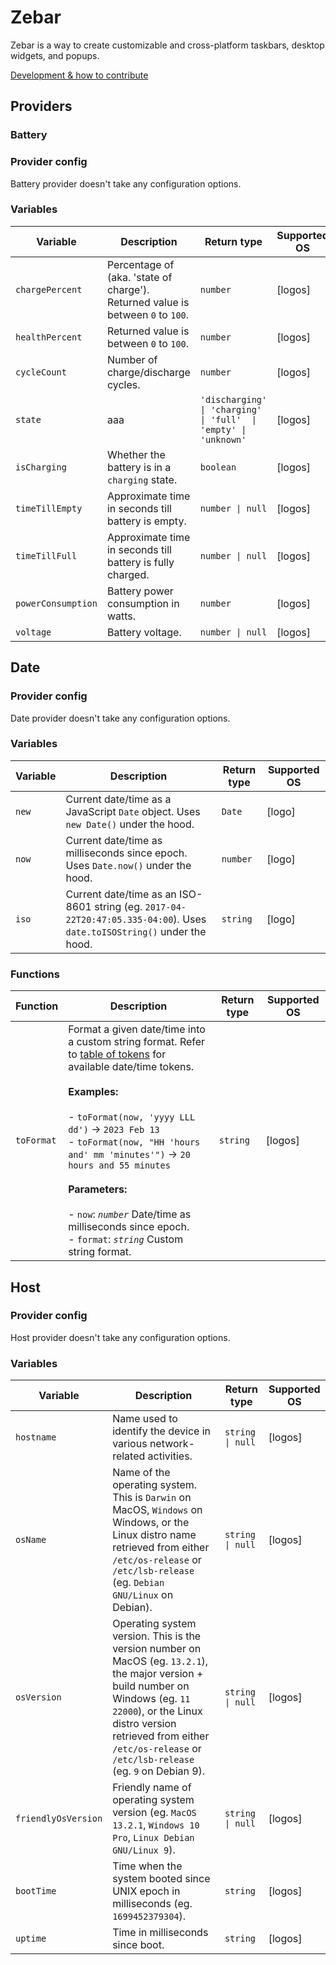 # Zebar

Zebar is a way to create customizable and cross-platform taskbars, desktop widgets, and popups.

[Development & how to contribute](https://github.com/glzr-io/zebar/blob/main/CONTRIBUTING.md)

## Providers

### Battery

### Provider config

Battery provider doesn't take any configuration options.

### Variables

| Variable           | Description                                                                     | Return type                                                        | Supported OS |
| ------------------ | ------------------------------------------------------------------------------- | ------------------------------------------------------------------ | ------------ |
| `chargePercent`    | Percentage of (aka. 'state of charge'). Returned value is between `0` to `100`. | `number`                                                           | [logos]      |
| `healthPercent`    | Returned value is between `0` to `100`.                                         | `number`                                                           | [logos]      |
| `cycleCount`       | Number of charge/discharge cycles.                                              | `number`                                                           | [logos]      |
| `state`            | aaa                                                                             | `'discharging' \| 'charging'   \| 'full'  \| 'empty' \| 'unknown'` | [logos]      |
| `isCharging`       | Whether the battery is in a `charging` state.                                   | `boolean`                                                          | [logos]      |
| `timeTillEmpty`    | Approximate time in seconds till battery is empty.                              | `number \| null`                                                   | [logos]      |
| `timeTillFull`     | Approximate time in seconds till battery is fully charged.                      | `number \| null`                                                   | [logos]      |
| `powerConsumption` | Battery power consumption in watts.                                             | `number`                                                           | [logos]      |
| `voltage`          | Battery voltage.                                                                | `number \| null`                                                   | [logos]      |

## Date

### Provider config

Date provider doesn't take any configuration options.

### Variables

| Variable | Description                                                                                                              | Return type | Supported OS |
| -------- | ------------------------------------------------------------------------------------------------------------------------ | ----------- | ------------ |
| `new`    | Current date/time as a JavaScript `Date` object. Uses `new Date()` under the hood.                                       | `Date`      | [logo]       |
| `now`    | Current date/time as milliseconds since epoch. Uses `Date.now()` under the hood.                                         | `number`    | [logo]       |
| `iso`    | Current date/time as an ISO-8601 string (eg. `2017-04-22T20:47:05.335-04:00`). Uses `date.toISOString()` under the hood. | `string`    | [logo]       |

### Functions

| Function   | Description                                                                                                                                                                                                                                                                                                                                                                                                                                                                                        | Return type | Supported OS |
| ---------- | -------------------------------------------------------------------------------------------------------------------------------------------------------------------------------------------------------------------------------------------------------------------------------------------------------------------------------------------------------------------------------------------------------------------------------------------------------------------------------------------------- | ----------- | ------------ |
| `toFormat` | Format a given date/time into a custom string format. Refer to [table of tokens](https://moment.github.io/luxon/#/formatting?id=table-of-tokens) for available date/time tokens. <br><br> **Examples:**<br> <br> - `toFormat(now, 'yyyy LLL dd')` -> `2023 Feb 13`<br> - `toFormat(now, "HH 'hours and' mm 'minutes'")` -> `20 hours and 55 minutes`<br> <br> **Parameters:**<br> <br> - `now`: _`number`_ Date/time as milliseconds since epoch.<br> - `format`: _`string`_ Custom string format. | `string`    | [logos]      |

## Host

### Provider config

Host provider doesn't take any configuration options.

### Variables

| Variable            | Description                                                                                                                                                                                                                                                  | Return type      | Supported OS |
| ------------------- | ------------------------------------------------------------------------------------------------------------------------------------------------------------------------------------------------------------------------------------------------------------ | ---------------- | ------------ |
| `hostname`          | Name used to identify the device in various network-related activities.                                                                                                                                                                                      | `string \| null` | [logos]      |
| `osName`            | Name of the operating system. This is `Darwin` on MacOS, `Windows` on Windows, or the Linux distro name retrieved from either `/etc/os-release` or `/etc/lsb-release` (eg. `Debian GNU/Linux` on Debian).                                                    | `string \| null` | [logos]      |
| `osVersion`         | Operating system version. This is the version number on MacOS (eg. `13.2.1`), the major version + build number on Windows (eg. `11 22000`), or the Linux distro version retrieved from either `/etc/os-release` or `/etc/lsb-release` (eg. `9` on Debian 9). | `string \| null` | [logos]      |
| `friendlyOsVersion` | Friendly name of operating system version (eg. `MacOS 13.2.1`, `Windows 10 Pro`, `Linux Debian GNU/Linux 9`).                                                                                                                                                | `string \| null` | [logos]      |
| `bootTime`          | Time when the system booted since UNIX epoch in milliseconds (eg. `1699452379304`).                                                                                                                                                                          | `string`         | [logos]      |
| `uptime`            | Time in milliseconds since boot.                                                                                                                                                                                                                             | `string`         | [logos]      |
